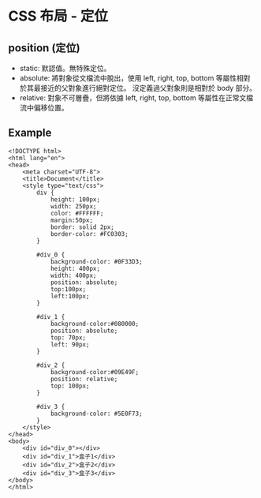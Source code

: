# CSS 布局 - 定位

## position (定位)
- static: 默認值。無特殊定位。
- absolute: 將對象從文檔流中脫出，使用 left, right, top, bottom 等屬性相對於其最接近的父對象進行絕對定位。
  沒定義過父對象則是相對於 body 部分。
- relative: 對象不可層疊，但將依據 left, right, top, bottom 等屬性在正常文檔流中偏移位置。

## Example
```
<!DOCTYPE html>
<html lang="en">
<head>
	<meta charset="UTF-8">
	<title>Document</title>
	<style type="text/css">
		div {
			height: 100px;
			width: 250px;
			color: #FFFFFF;
			margin:50px;
			border: solid 2px;
			border-color: #FC0303;
		}
		
		#div_0 {
			background-color: #0F33D3;
			height: 400px;
			width: 400px;
			position: absolute;
			top:100px;
			left:100px;
		}

		#div_1 {
			background-color:#080000;
			position: absolute;
			top: 70px;
			left: 90px;
		}
		
		#div_2 {
			background-color:#09E49F;
			position: relative;
			top: 100px;
		}
		
		#div_3 {
			background-color: #5E0F73;
		}
	</style>
</head>
<body>
	<div id="div_0"></div>
	<div id="div_1">盒子1</div>
	<div id="div_2">盒子2</div>
	<div id="div_3">盒子3</div>
</body>
</html>
```
